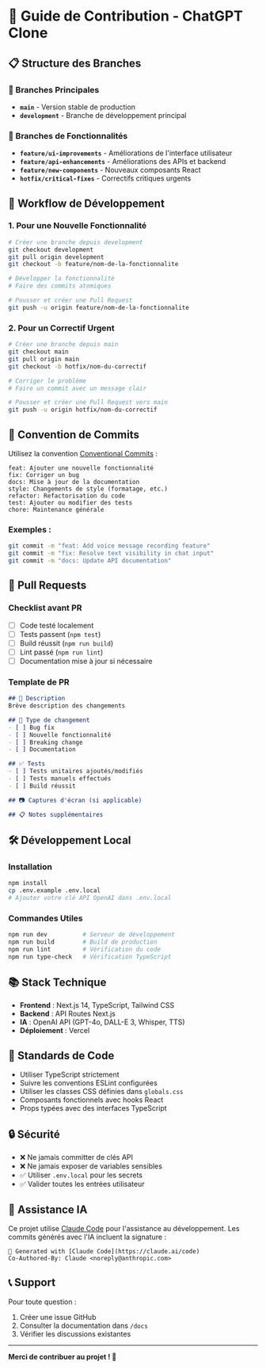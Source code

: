 # 🤝 Guide de Contribution - ChatGPT Clone

## 📋 Structure des Branches

### 🌿 Branches Principales
- **`main`** - Version stable de production
- **`development`** - Branche de développement principal

### 🔧 Branches de Fonctionnalités
- **`feature/ui-improvements`** - Améliorations de l'interface utilisateur
- **`feature/api-enhancements`** - Améliorations des APIs et backend
- **`feature/new-components`** - Nouveaux composants React
- **`hotfix/critical-fixes`** - Correctifs critiques urgents

## 🚀 Workflow de Développement

### 1. Pour une Nouvelle Fonctionnalité
```bash
# Créer une branche depuis development
git checkout development
git pull origin development
git checkout -b feature/nom-de-la-fonctionnalite

# Développer la fonctionnalité
# Faire des commits atomiques

# Pousser et créer une Pull Request
git push -u origin feature/nom-de-la-fonctionnalite
```

### 2. Pour un Correctif Urgent
```bash
# Créer une branche depuis main
git checkout main
git pull origin main
git checkout -b hotfix/nom-du-correctif

# Corriger le problème
# Faire un commit avec un message clair

# Pousser et créer une Pull Request vers main
git push -u origin hotfix/nom-du-correctif
```

## 📝 Convention de Commits

Utilisez la convention [Conventional Commits](https://www.conventionalcommits.org/) :

```
feat: Ajouter une nouvelle fonctionnalité
fix: Corriger un bug
docs: Mise à jour de la documentation
style: Changements de style (formatage, etc.)
refactor: Refactorisation du code
test: Ajouter ou modifier des tests
chore: Maintenance générale
```

### Exemples :
```bash
git commit -m "feat: Add voice message recording feature"
git commit -m "fix: Resolve text visibility in chat input"
git commit -m "docs: Update API documentation"
```

## 🔄 Pull Requests

### Checklist avant PR
- [ ] Code testé localement
- [ ] Tests passent (`npm test`)
- [ ] Build réussit (`npm run build`)
- [ ] Lint passé (`npm run lint`)
- [ ] Documentation mise à jour si nécessaire

### Template de PR
```markdown
## 📝 Description
Brève description des changements

## 🔧 Type de changement
- [ ] Bug fix
- [ ] Nouvelle fonctionnalité
- [ ] Breaking change
- [ ] Documentation

## ✅ Tests
- [ ] Tests unitaires ajoutés/modifiés
- [ ] Tests manuels effectués
- [ ] Build réussit

## 📷 Captures d'écran (si applicable)

## 📋 Notes supplémentaires
```

## 🛠️ Développement Local

### Installation
```bash
npm install
cp .env.example .env.local
# Ajouter votre clé API OpenAI dans .env.local
```

### Commandes Utiles
```bash
npm run dev          # Serveur de développement
npm run build        # Build de production
npm run lint         # Vérification du code
npm run type-check   # Vérification TypeScript
```

## 📚 Stack Technique

- **Frontend** : Next.js 14, TypeScript, Tailwind CSS
- **Backend** : API Routes Next.js
- **IA** : OpenAI API (GPT-4o, DALL-E 3, Whisper, TTS)
- **Déploiement** : Vercel

## 🎨 Standards de Code

- Utiliser TypeScript strictement
- Suivre les conventions ESLint configurées
- Utiliser les classes CSS définies dans `globals.css`
- Composants fonctionnels avec hooks React
- Props typées avec des interfaces TypeScript

## 🔒 Sécurité

- ❌ Ne jamais committer de clés API
- ❌ Ne jamais exposer de variables sensibles
- ✅ Utiliser `.env.local` pour les secrets
- ✅ Valider toutes les entrées utilisateur

## 🤖 Assistance IA

Ce projet utilise [Claude Code](https://claude.ai/code) pour l'assistance au développement. Les commits générés avec l'IA incluent la signature :

```
🤖 Generated with [Claude Code](https://claude.ai/code)
Co-Authored-By: Claude <noreply@anthropic.com>
```

## 📞 Support

Pour toute question :
1. Créer une issue GitHub
2. Consulter la documentation dans `/docs`
3. Vérifier les discussions existantes

---
**Merci de contribuer au projet ! 🚀**